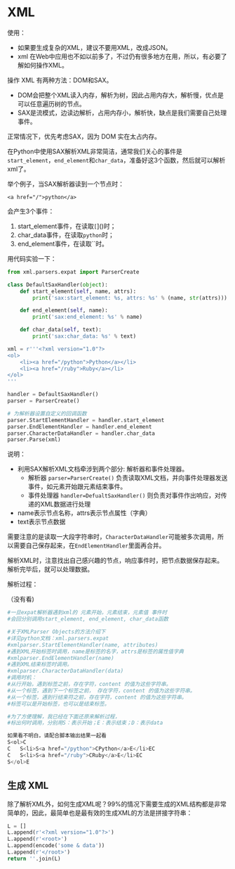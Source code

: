 # XML


使用：

- 如果要生成复杂的XML，建议不要用XML，改成JSON。
- xml 在Web中应用也不如以前多了，不过仍有很多地方在用，所以，有必要了解如何操作XML。

操作 XML 有两种方法：DOM和SAX。

- DOM会把整个XML读入内存，解析为树，因此占用内存大，解析慢，优点是可以任意遍历树的节点。
- SAX是流模式，边读边解析，占用内存小，解析快，缺点是我们需要自己处理事件。


正常情况下，优先考虑SAX，因为 DOM 实在太占内存。

在Python中使用SAX解析XML非常简洁，通常我们关心的事件是`start_element`，`end_element`和`char_data`，准备好这3个函数，然后就可以解析xml了。

举个例子，当SAX解析器读到一个节点时：

```
<a href="/">python</a>
```

会产生3个事件：

1. start_element事件，在读取`[`]()时；
2. char_data事件，在读取`python`时；
3. end_element事件，在读取``时。

用代码实验一下：

```py
from xml.parsers.expat import ParserCreate

class DefaultSaxHandler(object):
    def start_element(self, name, attrs):
        print('sax:start_element: %s, attrs: %s' % (name, str(attrs)))

    def end_element(self, name):
        print('sax:end_element: %s' % name)

    def char_data(self, text):
        print('sax:char_data: %s' % text)

xml = r'''<?xml version="1.0"?>
<ol>
    <li><a href="/python">Python</a></li>
    <li><a href="/ruby">Ruby</a></li>
</ol>
'''

handler = DefaultSaxHandler()
parser = ParserCreate()

# 为解析器设置自定义的回调函数
parser.StartElementHandler = handler.start_element
parser.EndElementHandler = handler.end_element
parser.CharacterDataHandler = handler.char_data
parser.Parse(xml)
```

说明：

- 利用SAX解析XML文档牵涉到两个部分: 解析器和事件处理器。
  - 解析器 `parser=ParserCreate()` 负责读取XML文档，并向事件处理器发送事件，如元素开始跟元素结束事件。
  - 事件处理器 `handler=DefualtSaxHandler()` 则负责对事件作出响应，对传递的XML数据进行处理
- name表示节点名称，attrs表示节点属性（字典）
- text表示节点数据

需要注意的是读取一大段字符串时，`CharacterDataHandler`可能被多次调用，所以需要自己保存起来，在`EndElementHandler`里面再合并。

解析XML时，注意找出自己感兴趣的节点，响应事件时，把节点数据保存起来。解析完毕后，就可以处理数据。


解析过程：

（没有看)

```py
#一旦expat解析器遇到xml的 元素开始，元素结束，元素值 事件时
#会回分别调用start_element, end_element, char_data函数

#关于XMLParser Objects的方法介绍下
#详见python文档：xml.parsers.expat
#xmlparser.StartElementHandler(name, attributes)
#遇到XML开始标签时调用，name是标签的名字，attrs是标签的属性值字典
#xmlparser.EndElementHandler(name)
#遇到XML结束标签时调用。
#xmlparser.CharacterDataHandler(data) 
#调用时机：
#从行开始，遇到标签之前，存在字符，content 的值为这些字符串。
#从一个标签，遇到下一个标签之前， 存在字符，content 的值为这些字符串。
#从一个标签，遇到行结束符之前，存在字符，content 的值为这些字符串。
#标签可以是开始标签，也可以是结束标签。

#为了方便理解，我已经在下面还原来解析过程，
#标出何时调用，分别用S：表示开始；E：表示结束；D：表示data

如果看不明白，请配合脚本输出结果一起看
S<ol>C
C   S<li>S<a href="/python">CPython</a>E</li>EC
C   S<li>S<a href="/ruby">CRuby</a>E</li>EC
S</ol>E
```




## 生成 XML

除了解析XML外，如何生成XML呢？99%的情况下需要生成的XML结构都是非常简单的，因此，最简单也是最有效的生成XML的方法是拼接字符串：

```py
L = []
L.append(r'<?xml version="1.0"?>')
L.append(r'<root>')
L.append(encode('some & data'))
L.append(r'</root>')
return ''.join(L)
```





